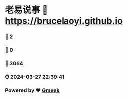 # 老易说事 :link: https://brucelaoyi.github.io 
### :page_facing_up: [2](https://brucelaoyi.github.io/tag.html) 
### :speech_balloon: 0 
### :hibiscus: 3064 
### :alarm_clock: 2024-03-27 22:39:41 
### Powered by :heart: [Gmeek](https://github.com/Meekdai/Gmeek)
